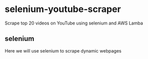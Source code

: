 # selenium-youtube-scraper
Scrape top 20 videos on YouTube using selenium and AWS Lamba


## selenium
Here we will use selenium to scrape dynamic webpages
